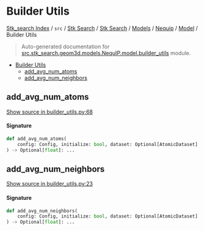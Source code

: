 # Builder Utils

[Stk_search Index](../../../../../../README.md#stk_search-index) / `src` / [Stk Search](../../../../index.md#stk-search) / [Stk Search](../../../../index.md#stk-search) / [Models](../../index.md#models) / [Nequip](../index.md#nequip) / [Model](./index.md#model) / Builder Utils

> Auto-generated documentation for [src.stk_search.geom3d.models.NequIP.model.builder_utils](https://github.com/mohammedazzouzi15/STK_search/blob/main/src/stk_search/geom3d/models/NequIP/model/builder_utils.py) module.

- [Builder Utils](#builder-utils)
  - [add_avg_num_atoms](#add_avg_num_atoms)
  - [add_avg_num_neighbors](#add_avg_num_neighbors)

## add_avg_num_atoms

[Show source in builder_utils.py:68](https://github.com/mohammedazzouzi15/STK_search/blob/main/src/stk_search/geom3d/models/NequIP/model/builder_utils.py#L68)

#### Signature

```python
def add_avg_num_atoms(
    config: Config, initialize: bool, dataset: Optional[AtomicDataset] = None
) -> Optional[float]: ...
```



## add_avg_num_neighbors

[Show source in builder_utils.py:23](https://github.com/mohammedazzouzi15/STK_search/blob/main/src/stk_search/geom3d/models/NequIP/model/builder_utils.py#L23)

#### Signature

```python
def add_avg_num_neighbors(
    config: Config, initialize: bool, dataset: Optional[AtomicDataset] = None
) -> Optional[float]: ...
```